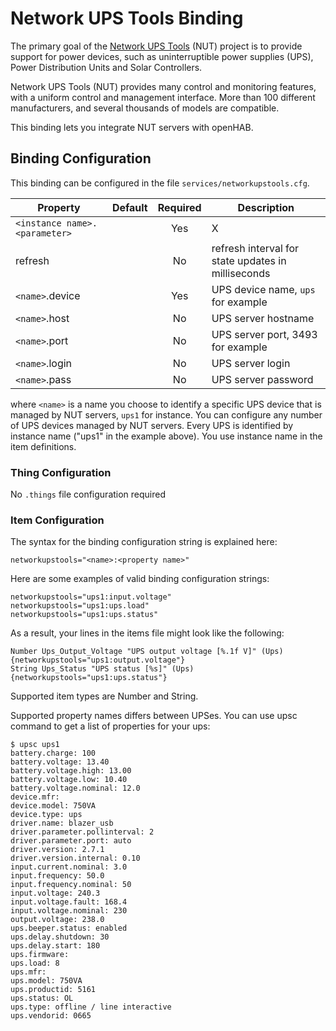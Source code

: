 # Network UPS Tools Binding

The primary goal of the [Network UPS Tools](http://www.networkupstools.org/) (NUT) project is to provide support for power devices, such as uninterruptible power supplies (UPS), Power Distribution Units and Solar Controllers.

Network UPS Tools (NUT) provides many control and monitoring features, with a uniform control and management interface.
More than 100 different manufacturers, and several thousands of models are compatible.

This binding lets you integrate NUT servers with openHAB.

## Binding Configuration

This binding can be configured in the file `services/networkupstools.cfg`.

| Property | Default | Required | Description |
|----------|---------|:--------:|-------------|
| `<instance name>.<parameter>` |  | Yes | X |
| refresh  |         |   No     | refresh interval for state updates in milliseconds |
| `<name>`.device |  |   Yes    | UPS device name, `ups` for example |
| `<name>`.host |    |   No     | UPS server hostname |
| `<name>`.port |    |   No     | UPS server port, 3493 for example |
| `<name>`.login |   |   No     | UPS server login |
| `<name>`.pass |    |   No     | UPS server password |


where `<name>` is a name you choose to identify a specific UPS device that is managed by NUT servers, `ups1` for instance.  You can configure any number of UPS devices managed by NUT servers. Every UPS is identified by instance name ("ups1" in the example above). You use instance name in the item definitions.

### Thing Configuration

No `.things` file configuration required

### Item Configuration

The syntax for the binding configuration string is explained here:

```
networkupstools="<name>:<property name>"
```

Here are some examples of valid binding configuration strings:

```
networkupstools="ups1:input.voltage"
networkupstools="ups1:ups.load"
networkupstools="ups1:ups.status"
```

As a result, your lines in the items file might look like the following:

```
Number Ups_Output_Voltage "UPS output voltage [%.1f V]" (Ups) {networkupstools="ups1:output.voltage"}
String Ups_Status "UPS status [%s]" (Ups) {networkupstools="ups1:ups.status"}
```

Supported item types are Number and String.

Supported property names differs between UPSes. You can use upsc command to get a list of properties for your ups:

```
$ upsc ups1
battery.charge: 100
battery.voltage: 13.40
battery.voltage.high: 13.00
battery.voltage.low: 10.40
battery.voltage.nominal: 12.0
device.mfr:
device.model: 750VA
device.type: ups
driver.name: blazer_usb
driver.parameter.pollinterval: 2
driver.parameter.port: auto
driver.version: 2.7.1
driver.version.internal: 0.10
input.current.nominal: 3.0
input.frequency: 50.0
input.frequency.nominal: 50
input.voltage: 240.3
input.voltage.fault: 168.4
input.voltage.nominal: 230
output.voltage: 238.0
ups.beeper.status: enabled
ups.delay.shutdown: 30
ups.delay.start: 180
ups.firmware:
ups.load: 8
ups.mfr:
ups.model: 750VA
ups.productid: 5161
ups.status: OL
ups.type: offline / line interactive
ups.vendorid: 0665
```

